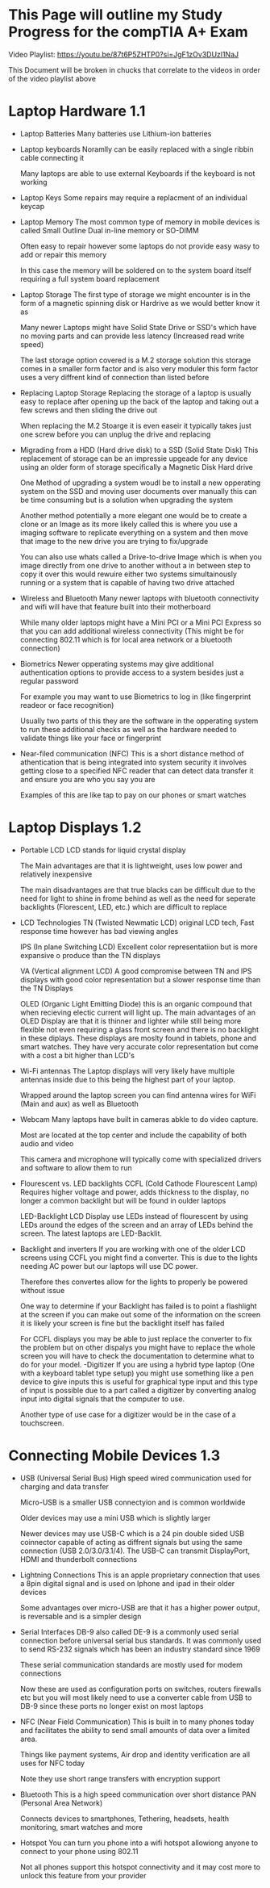 # This Page will outline my Study Progress for the compTIA A+ Exam #

Video Playlist: https://youtu.be/87t6P5ZHTP0?si=JgF1zOv3DUzl1NaJ

This Document will be broken in chucks that correlate to the videos in order of the video playlist above

# Laptop Hardware 1.1 #

- Laptop Batteries 
    Many batteries use Lithium-ion batteries
- Laptop keyboards
    Noramlly can be easily replaced with a single ribbin cable connecting it

    Many laptops are able to use external Keyboards if the keyboard is not working
- Laptop Keys
    Some repairs may require a replacment of an individual keycap
- Laptop Memory
    The most common type of memory in mobile devices is called Small Outline Dual in-line memory or SO-DIMM

    Often easy to repair however some laptops do not provide easy wasy to add or repair this memory

    In this case the memory will be soldered on to the system board itself requiring a full system board replacement
- Laptop Storage
    The first type of storage we might encounter is in the form of a magnetic spinning disk or Hardrive as we would better know it as

    Many newer Laptops might have Solid State Drive or SSD's which have no moving parts and can provide less latency (Increased read write speed)

    The last storage option covered is a M.2 storage solution this storage comes in a smaller form factor and is also very moduler this form factor uses a very diffrent kind of connection than listed before
- Replacing Laptop Storage
    Replacing the storage of a laptop is usually easy to replace after opening up the back of the laptop and taking out a few screws and then sliding the drive out

    When replacing the M.2 Stoarge it is even easeir it typically takes just one screw before you can unplug the drive and replacing
- Migrading from a HDD (Hard drive disk) to a SSD (Solid State Disk)
    This replacement of storage can be an impressie upgeade for any device using an older form of storage specifically a Magnetic Disk Hard drive

    One Method of upgrading a system woudl be to install a new opperating system on the SSD and moving user documents over manually this can be time consuming but is a solution when upgrading the system

    Another method potentially a more elegant one would be to create a clone or an Image as its more likely called this is where you use a imaging software to replicate everything on a system and then move that image to the new drive you are trying to fix/upgrade

    You can also use whats called a Drive-to-drive Image which is when you image directly from one drive to another without a in between step to copy it over this would rewuire either two systems simultainously running or a system that is capable of having two drive attached
- Wireless and Bluetooth
    Many newer laptops with bluetooth connectivity and wifi will have that feature built into their motherboard
    
    While many older laptops might have a Mini PCI or a Mini PCI Express so that you can add additional wireless connectivity (This might be for connecting 802.11 which is for local area network or a bluetooth connection)
- Biometrics
    Newer opperating systems may give additional authentication options to provide access to a system besides just a regular password

    For example you may want to use Biometrics to log in (like fingerprint readeor or face recognition)

    Usually two parts of this they are the software in the opperating system to run these additional checks as well as the hardware needed to validate things like your face or fingerprint
- Near-filed communication (NFC)
    This is a short distance method of athentication that is being integrated into system security it involves getting close to a specified NFC reader that can detect data transfer it and ensure you are who you say you are

    Examples of this are like tap to pay on our phones or smart watches

# Laptop Displays 1.2 #

- Portable LCD
    LCD stands for liquid crystal display

    The Main advantages are that it is lightweight, uses low power and relatively inexpensive

    The main disadvantages are that true blacks can be difficult due to the need for light to shine in frome behind as well as
    the need for seperate backlights (Florescent, LED, etc.) which are difficult to replace
- LCD Technologies
    TN (Twisted Newmatic LCD) original LCD tech, Fast response time however has bad viewing angles

    IPS (In plane Switching LCD) Excellent color representatiion but is more expansive o produce than the TN displays

    VA (Vertical alignment LCD) A good compromise between TN and IPS displays with good color representation but a slower response time than the TN Displays

    OLED (Organic Light Emitting Diode) this is an organic compound that when recieving electic current will light up. The main advantages of an OLED Display are that it is thinner and lighter while still being more flexible not even requiring a glass front screen and there is no backlight in these diplays. These displays are moslty found in tablets, phone and smart watches. They have very accurate color representation but come with a cost a bit higher than LCD's
- Wi-Fi antennas
    The Laptop displays will very likely have multiple antennas inside due to this being the highest part of your laptop. 
    
    Wrapped around the laptop screen you can find antenna wires for WiFi (Main and aux) as well as Bluetooth 
- Webcam
    Many laptops have built in cameras abkle to do video capture. 
    
    Most are located at the top center and include the capability of both audio and video 

    This camera and microphone will typically come with specialized drivers and software to allow them to run
- Flourescent vs. LED backlights
    CCFL (Cold Cathode Flourescent Lamp) Requires higher voltage and power, adds thickness to the display, no longer a common backlight but will be found in oulder laptops

    LED-Backlight LCD Display use LEDs instead of flourescent by using LEDs around the edges of the screen and an array of LEDs behind the screen. The latest laptops are LED-Backlit.
- Backlight and inverters
    If you are working with one of the older LCD screens using CCFL you might find a converter. This is due to the lights needing AC power but our laptops will use DC power.

    Therefore thes convertes allow for the lights to properly be powered without issue 

    One way to determine if your Backlight has failed is to point a flashlight at the screen if you can make out some of the information on the screen it is likely your screen is fine but the backlight itself has failed

    For CCFL displays you may be able to just replace the converter to fix the problem but on other dispalys you might have to replace the whole screen you will have to check the documentation to determine what to do for your model.
-Digitizer
    If you are using a hybrid type laptop (One with a keyboard tablet type setup) you might use something like a pen device to give inputs this is useful for graphical type input and this type of input is possible due to a part called a digitizer by converting analog input into digital signals that the computer to use.

    Another type of use case for a digitizer would be in the case of a touchscreen.



# Connecting Mobile Devices 1.3 #

- USB (Universal Serial Bus) 
    High speed wired communication used for charging and data transfer

    Micro-USB is a smaller USB connectyion and is common worldwide

    Older devices may use a mini USB which is slightly larger

    Newer devices may use USB-C which is a 24 pin double sided USB coinnector capable of acting as diffrent signals but using the same connection (USB 2.0/3.0/3.1/4). The USB-C can transmit DisplayPort, HDMI and thunderbolt connections
- Lightning Connections
    This is an apple proprietary connection that uses a 8pin digital signal and is used on Iphone and ipad in their older devices

    Some advantages over micro-USB are that it has a higher power output, is reversable and is a simpler design
- Serial Interfaces
    DB-9 also called DE-9 is a commonly used serial connection before universal serial bus standards. It was commonly used to send RS-232 signals  which has been an industry standard since 1969

    These serial communication standards are mostly used for modem connections

    Now these are used as configuration ports on switches, routers firewalls etc but you will most likely need to use a converter cable from USB to DB-9 since these ports no longer exist on most laptops
- NFC (Near Field Communication)
    This is built in to many phones today and facilitates the ability to send small amounts of data over a limited area.

    Things like payment systems, Air drop and identity verification are all uses for NFC today

    Note they use short range transfers with encryption support
- Bluetooth
    This is a high speed communication over short distance PAN (Personal Area Network)

    Connects devices to smartphones, Tethering, headsets, health monitoring, smart watches and more
- Hotspot
    You can turn you phone into a wifi hotspot allowiong anyone to connect to your phone using 802.11 

    Not all phones support this hotspot connectivity and it may cost more to unlock this feature from your provider
